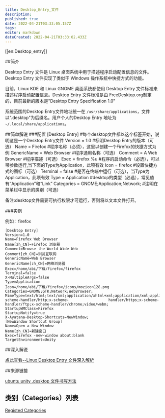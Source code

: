 ```yaml
---
title: Desktop_Entry_文件
description: 
published: true
date: 2022-04-21T03:33:05.157Z
tags: 
editor: markdown
dateCreated: 2022-04-21T03:33:02.433Z
---
```


[[en:Desktop_entry]]


##简介

Desktop Entry 文件是 Linux 桌面系统中用于描述程序启动配置信息的文件。Desktop Entry 文件实现了类似于 Windows 操作系统中快捷方式的功能。

目前，Linux KDE 和 Linux GNOME 桌面系统都使用 Desktop Entry 文件标准来描述程序启动配置信息。Desktop Entry 文件标准是由 FreeDesktop.org制定的，目前最新的版本是"Desktop Entry Specification 1.0"

系统范围的Desktop Entry文件地址统一在 `/usr/share/applications`，文件以".desktop"为后缀名。用户个人的Desktop Entry 地址为 `~/.local/share/applications`。

##简单解说
###配置
    [Desktop Entry] #每个desktop文件都以这个标签开始，说明这是一个Desktop Entry文件
    Version = 1.0 #标明Desktop Entry的版本（可选）
    Name = Firefox #程序名称（必须），这里以创建一个Firefox的快捷方式为例
    GenericName = Web Browser #程序通用名称（可选）
    Comment = A Web Browser #程序描述（可选）
    Exec = firefox %u #程序的启动命令（必选），可以带参数运行,当下面的Type为Application，此项有效
    Icon = firefox #设置快捷方式的图标（可选）
    Terminal = false #是否在终端中运行（可选），当Type为Application，此项有效
    Type = Application #desktop的类型（必选），常见值有“Application”和“Link”
    Categories = GNOME;Application;Network; #注明在菜单栏中显示的类别（可选）

备注:desktop文件需要可执行权限才可运行，否则将以文本文件打开。

###实例

例如：firefox

    [Desktop Entry]
    Version=1.0
    Name=Firefox Web Browser
    Name[zh_CN]=Firefox 浏览器
    Comment=Browse the World Wide Web
    Comment[zh_CN]=浏览互联网
    GenericName=Web Browser
    GenericName[zh_CN]=网络浏览器
    Exec=/home/abi/下载/firefox/firefox
    Terminal=false
    X-MultipleArgs=false
    Type=Application
    Icon=/home/abi/下载/firefox/icons/mozicon128.png
    Categories=GNOME;GTK;Network;WebBrowser;
    MimeType=text/html;text/xml;application/xhtml+xml;application/xml;application/vnd.mozilla.xul+xml;application/rss+xml;application/rdf+xml;image/gif;image/jpeg;image/png;x-scheme-handler/http;x-scheme-                  handler/https;x-scheme-handler/ftp;x-scheme-handler/chrome;video/webm;
    StartupWMClass=Firefox
    StartupNotify=true
    X-Ayatana-Desktop-Shortcuts=NewWindow;
    [NewWindow Shortcut Group]
    Name=Open a New Window
    Name[zh_CN]=新建窗口
    Exec=firefox -new-window about:blank
    TargetEnvironment=Unity

##深入解说

[点此查看--Linux Desktop Entry 文件深入解析](http://www.ibm.com/developerworks/cn/linux/l-cn-dtef/#iratings)

##来源链接

[ubuntu unity .desktop 文件书写方法](http://blog.sina.com.cn/s/blog_55e606c2010161xz.html)

## 类别（Categories）列表

[Registed Categories](https://specifications.freedesktop.org/menu-spec/menu-spec-1.0.html#category-registry)